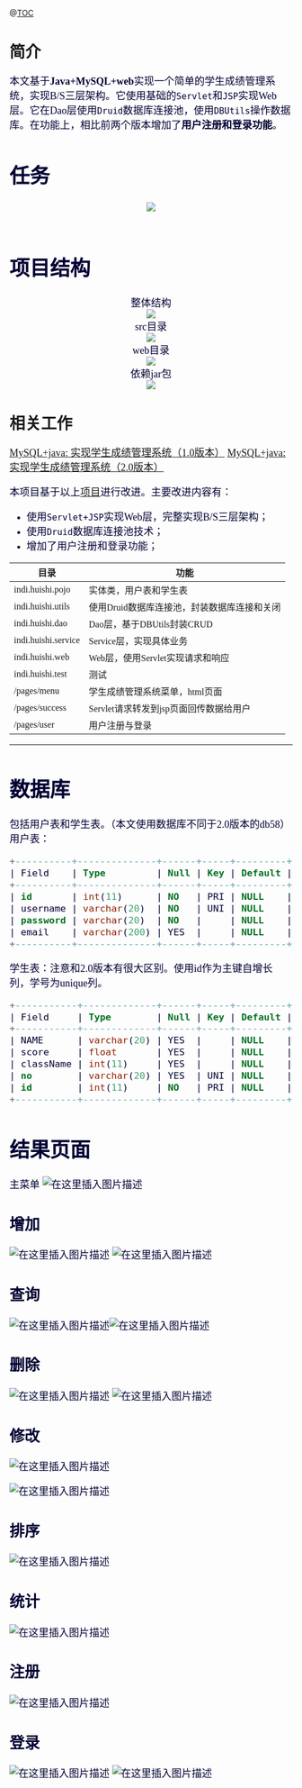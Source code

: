 @[TOC](JavaWeb+MySQL实现学生成绩管理系统1.0) 

# 简介
<font face="楷体" size="+1" color="#000033">本文基于**Java+MySQL+web**实现一个简单的学生成绩管理系统，实现B/S三层架构。它使用基础的`Servlet`和`JSP`实现Web层。它在Dao层使用`Druid`数据库连接池，使用`DBUtils`操作数据库。在功能上，相比前两个版本增加了**用户注册和登录功能**。


# 任务
<center><img src="https://img-blog.csdnimg.cn/20200923171232277.png?x-oss-process=image/watermark,type_ZmFuZ3poZW5naGVpdGk,shadow_10,text_aHR0cHM6Ly9ibG9nLmNzZG4ubmV0L3FxXzM2OTM3Njg0,size_16,color_FFFFFF,t_70#pic_center"/></center>
<br/>

# 项目结构
<center><font face="楷体" size="+1" color="#000033">整体结构</font></center>
<center><img src="https://img-blog.csdnimg.cn/20210315193254307.png?x-oss-process=image/watermark,type_ZmFuZ3poZW5naGVpdGk,shadow_10,text_aHR0cHM6Ly9ibG9nLmNzZG4ubmV0L3FxXzM2OTM3Njg0,size_16,color_FFFFFF,t_70"/></center>

<center><font face="楷体" size="+1" color="#000033">src目录</font></center>
<center><img src="https://img-blog.csdnimg.cn/20210315202004790.png?x-oss-process=image/watermark,type_ZmFuZ3poZW5naGVpdGk,shadow_10,text_aHR0cHM6Ly9ibG9nLmNzZG4ubmV0L3FxXzM2OTM3Njg0,size_16,color_FFFFFF,t_70"></center>

<center><font face="楷体" size="+1" color="#000033">web目录</font></center>
<center></font><img src="https://img-blog.csdnimg.cn/20210315202456583.png?x-oss-process=image/watermark,type_ZmFuZ3poZW5naGVpdGk,shadow_10,text_aHR0cHM6Ly9ibG9nLmNzZG4ubmV0L3FxXzM2OTM3Njg0,size_16,color_FFFFFF,t_70"></center>

<center><font face="楷体" size="+1" color="#000033">依赖jar包</font></center>
<center></font><img src="https://img-blog.csdnimg.cn/20210315202702881.png?x-oss-process=image/watermark,type_ZmFuZ3poZW5naGVpdGk,shadow_10,text_aHR0cHM6Ly9ibG9nLmNzZG4ubmV0L3FxXzM2OTM3Njg0,size_16,color_FFFFFF,t_70"></center>


# 相关工作
<font face="楷体" size="+1" color="#000033">[MySQL+java: 实现学生成绩管理系统（1.0版本）](https://blog.csdn.net/qq_36937684/article/details/108757156)
[MySQL+java: 实现学生成绩管理系统（2.0版本）](https://blog.csdn.net/qq_36937684/article/details/112502793)

<font face="楷体" size="+1" color="#000033">本项目基于以上[项目](https://github.com/AsajuHuishi/StudentScoreManagementSystem_JDBC)进行改进。主要改进内容有：
- 使用`Servlet+JSP`实现Web层，完整实现B/S三层架构；
- 使用`Druid`数据库连接池技术；
- 增加了用户注册和登录功能；


目录   | 功能
-------- | -----
indi.huishi.pojo  | 实体类，用户表和学生表
indi.huishi.utils  | 使用Druid数据库连接池，封装数据库连接和关闭
indi.huishi.dao  | Dao层，基于DBUtils封装CRUD
indi.huishi.service | Service层，实现具体业务
indi.huishi.web| Web层，使用Servlet实现请求和响应
indi.huishi.test| 测试
/pages/menu| 学生成绩管理系统菜单，html页面
/pages/success| Servlet请求转发到jsp页面回传数据给用户
/pages/user| 用户注册与登录
<hr/>

# 数据库
<font face="楷体" size="+1" color="#000033">包括用户表和学生表。（本文使用数据库不同于2.0版本的db58）
用户表：
```sql
+----------+--------------+------+-----+---------+----------------+
| Field    | Type         | Null | Key | Default | Extra          |
+----------+--------------+------+-----+---------+----------------+
| id       | int(11)      | NO   | PRI | NULL    | auto_increment |
| username | varchar(20)  | NO   | UNI | NULL    |                |
| password | varchar(20)  | NO   |     | NULL    |                |
| email    | varchar(200) | YES  |     | NULL    |                |
+----------+--------------+------+-----+---------+----------------+
```
<font face="楷体" size="+1" color="#000033">学生表：注意和2.0版本有很大区别。使用id作为主键自增长列，学号为unique列。

```sql
+-----------+-------------+------+-----+---------+----------------+
| Field     | Type        | Null | Key | Default | Extra          |
+-----------+-------------+------+-----+---------+----------------+
| NAME      | varchar(20) | YES  |     | NULL    |                |
| score     | float       | YES  |     | NULL    |                |
| className | int(11)     | YES  |     | NULL    |                |
| no        | varchar(20) | YES  | UNI | NULL    |                |
| id        | int(11)     | NO   | PRI | NULL    | auto_increment |
+-----------+-------------+------+-----+---------+----------------+
```
# 结果页面
<font face="楷体" size="+1" color="#000033">主菜单
![在这里插入图片描述](https://img-blog.csdnimg.cn/2021031521022743.png?x-oss-process=image/watermark,type_ZmFuZ3poZW5naGVpdGk,shadow_10,text_aHR0cHM6Ly9ibG9nLmNzZG4ubmV0L3FxXzM2OTM3Njg0,size_16,color_FFFFFF,t_70#pic_center)
## 增加
![在这里插入图片描述](https://img-blog.csdnimg.cn/20210315210256112.png?x-oss-process=image/watermark,type_ZmFuZ3poZW5naGVpdGk,shadow_10,text_aHR0cHM6Ly9ibG9nLmNzZG4ubmV0L3FxXzM2OTM3Njg0,size_16,color_FFFFFF,t_70)
![在这里插入图片描述](https://img-blog.csdnimg.cn/20210315210256181.png?x-oss-process=image/watermark,type_ZmFuZ3poZW5naGVpdGk,shadow_10,text_aHR0cHM6Ly9ibG9nLmNzZG4ubmV0L3FxXzM2OTM3Njg0,size_16,color_FFFFFF,t_70)
## 查询
![在这里插入图片描述](https://img-blog.csdnimg.cn/20210315210256199.png?x-oss-process=image/watermark,type_ZmFuZ3poZW5naGVpdGk,shadow_10,text_aHR0cHM6Ly9ibG9nLmNzZG4ubmV0L3FxXzM2OTM3Njg0,size_16,color_FFFFFF,t_70)![在这里插入图片描述](https://img-blog.csdnimg.cn/20210315210256164.png?x-oss-process=image/watermark,type_ZmFuZ3poZW5naGVpdGk,shadow_10,text_aHR0cHM6Ly9ibG9nLmNzZG4ubmV0L3FxXzM2OTM3Njg0,size_16,color_FFFFFF,t_70)
## 删除
![在这里插入图片描述](https://img-blog.csdnimg.cn/20210315210256208.png?x-oss-process=image/watermark,type_ZmFuZ3poZW5naGVpdGk,shadow_10,text_aHR0cHM6Ly9ibG9nLmNzZG4ubmV0L3FxXzM2OTM3Njg0,size_16,color_FFFFFF,t_70)
![在这里插入图片描述](https://img-blog.csdnimg.cn/20210315210256180.png?x-oss-process=image/watermark,type_ZmFuZ3poZW5naGVpdGk,shadow_10,text_aHR0cHM6Ly9ibG9nLmNzZG4ubmV0L3FxXzM2OTM3Njg0,size_16,color_FFFFFF,t_70)
## 修改
![在这里插入图片描述](https://img-blog.csdnimg.cn/20210315210256156.png?x-oss-process=image/watermark,type_ZmFuZ3poZW5naGVpdGk,shadow_10,text_aHR0cHM6Ly9ibG9nLmNzZG4ubmV0L3FxXzM2OTM3Njg0,size_16,color_FFFFFF,t_70)

![在这里插入图片描述](https://img-blog.csdnimg.cn/20210315210256115.png?x-oss-process=image/watermark,type_ZmFuZ3poZW5naGVpdGk,shadow_10,text_aHR0cHM6Ly9ibG9nLmNzZG4ubmV0L3FxXzM2OTM3Njg0,size_16,color_FFFFFF,t_70)

## 排序
![在这里插入图片描述](https://img-blog.csdnimg.cn/20210315210256230.png?x-oss-process=image/watermark,type_ZmFuZ3poZW5naGVpdGk,shadow_10,text_aHR0cHM6Ly9ibG9nLmNzZG4ubmV0L3FxXzM2OTM3Njg0,size_16,color_FFFFFF,t_70)
## 统计
![在这里插入图片描述](https://img-blog.csdnimg.cn/20210315210256220.png?x-oss-process=image/watermark,type_ZmFuZ3poZW5naGVpdGk,shadow_10,text_aHR0cHM6Ly9ibG9nLmNzZG4ubmV0L3FxXzM2OTM3Njg0,size_16,color_FFFFFF,t_70)
## 注册
![在这里插入图片描述](https://img-blog.csdnimg.cn/20210315210255540.png?x-oss-process=image/watermark,type_ZmFuZ3poZW5naGVpdGk,shadow_10,text_aHR0cHM6Ly9ibG9nLmNzZG4ubmV0L3FxXzM2OTM3Njg0,size_16,color_FFFFFF,t_70)
## 登录
![在这里插入图片描述](https://img-blog.csdnimg.cn/20210315210255384.png?x-oss-process=image/watermark,type_ZmFuZ3poZW5naGVpdGk,shadow_10,text_aHR0cHM6Ly9ibG9nLmNzZG4ubmV0L3FxXzM2OTM3Njg0,size_16,color_FFFFFF,t_70)
![在这里插入图片描述](https://img-blog.csdnimg.cn/20210315210256158.png?x-oss-process=image/watermark,type_ZmFuZ3poZW5naGVpdGk,shadow_10,text_aHR0cHM6Ly9ibG9nLmNzZG4ubmV0L3FxXzM2OTM3Njg0,size_16,color_FFFFFF,t_70)